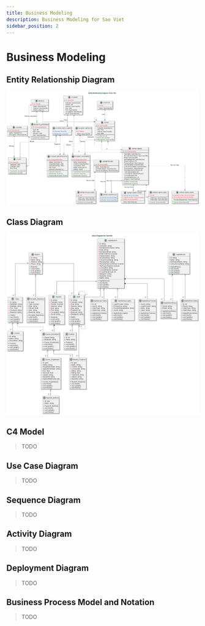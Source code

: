 ```yaml
---
title: Business Modeling
description: Business Modeling for Sao Viet
sidebar_position: 2
---
```


# Business Modeling

## Entity Relationship Diagram

![Entity Relationship Diagram](./img/SaoVietErDiagram.png)

## Class Diagram

![Class Diagram](./img/SaoVietClassDiagram.png)

## C4 Model

> TODO

## Use Case Diagram

> TODO

## Sequence Diagram

> TODO

## Activity Diagram

> TODO

## Deployment Diagram

> TODO

## Business Process Model and Notation

> TODO